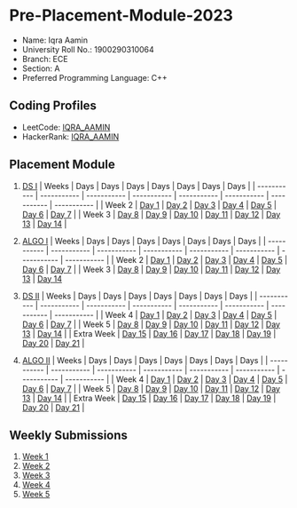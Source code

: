 # Pre-Placement-Module-2023

- Name: Iqra Aamin
- University Roll No.: 1900290310064
- Branch: ECE
- Section: A
- Preferred Programming Language: C++

## Coding Profiles
- LeetCode: [IQRA_AAMIN](https://leetcode.com/Iqra14/)
- HackerRank: [IQRA_AAMIN](https://www.hackerrank.com/iqraaamin14)

## Placement Module
1. [DS I](https://github.com/Iqra-14/Pre-Placement-Module-2023/tree/main/DS%20I)
    | Weeks | Days | Days | Days | Days | Days | Days | Days |
    | ----------- | ----------- | ----------- | ----------- | ----------- | ----------- | ----------- | ----------- | 
    | Week 2 | [Day 1](https://github.com/Iqra-14/Pre-Placement-Module-2023/tree/main/DS%20I/Day%201) | [Day 2](https://github.com/Iqra-14/Pre-Placement-Module-2023/tree/main/DS%20I/Day%202) | [Day 3](https://github.com/Iqra-14/Pre-Placement-Module-2023/tree/main/DS%20I/Day%203) | [Day 4](https://github.com/Iqra-14/Pre-Placement-Module-2023/tree/main/DS%20I/Day%204) | [Day 5](https://github.com/Iqra-14/Pre-Placement-Module-2023/tree/main/DS%20I/Day%205) | [Day 6](https://github.com/Iqra-14/Pre-Placement-Module-2023/tree/main/DS%20I/Day%206) | [Day 7](https://github.com/Iqra-14/Pre-Placement-Module-2023/tree/main/DS%20I/Day%207) |
    | Week 3 | [Day 8](https://github.com/Iqra-14/Pre-Placement-Module-2023/tree/main/DS%20I/Day%208) | [Day 9](https://github.com/Iqra-14/Pre-Placement-Module-2023/tree/main/DS%20I/Day%209) | [Day 10](https://github.com/Iqra-14/Pre-Placement-Module-2023/tree/main/DS%20I/Day%2010) | [Day 11](https://github.com/Iqra-14/Pre-Placement-Module-2023/tree/main/DS%20I/Day%2011) | [Day 12](https://github.com/Iqra-14/Pre-Placement-Module-2023/tree/main/DS%20I/Day%2012) | [Day 13](https://github.com/Iqra-14/Pre-Placement-Module-2023/tree/main/DS%20I/Day%2013) | [Day 14](https://github.com/Iqra-14/Pre-Placement-Module-2023/tree/main/DS%20I/Day%2014) |
    
2. [ALGO I](https://github.com/Iqra-14/Pre-Placement-Module-2023/tree/main/ALGO%20I)
    | Weeks | Days | Days | Days | Days | Days | Days | Days |
    | ----------- | ----------- | ----------- | ----------- | ----------- | ----------- | ----------- | ----------- |
    | Week 2 | [Day 1](https://github.com/Iqra-14/Pre-Placement-Module-2023/tree/main/ALGO%20I/Day%201) | [Day 2](https://github.com/Iqra-14/Pre-Placement-Module-2023/tree/main/ALGO%20I/Day%202) | [Day 3](https://github.com/Iqra-14/Pre-Placement-Module-2023/tree/main/ALGO%20I/Day%203) | [Day 4](https://github.com/Iqra-14/Pre-Placement-Module-2023/tree/main/ALGO%20I/Day%204) | [Day 5](https://github.com/Iqra-14/Pre-Placement-Module-2023/tree/main/ALGO%20I/Day%205) | [Day 6](https://github.com/Iqra-14/Pre-Placement-Module-2023/tree/main/ALGO%20I/Day%206) | [Day 7](https://github.com/Iqra-14/Pre-Placement-Module-2023/tree/main/ALGO%20I/Day%207) |
    | Week 3 | [Day 8](https://github.com/Iqra-14/Pre-Placement-Module-2023/tree/main/ALGO%20I/Day%208) | [Day 9](https://github.com/Iqra-14/Pre-Placement-Module-2023/tree/main/ALGO%20I/Day%209) | [Day 10](https://github.com/Iqra-14/Pre-Placement-Module-2023/tree/main/ALGO%20I/Day%2010) | [Day 11](https://github.com/Iqra-14/Pre-Placement-Module-2023/tree/main/ALGO%20I/Day%2011) | [Day 12](https://github.com/Iqra-14/Pre-Placement-Module-2023/tree/main/ALGO%20I/Day%2012) | [Day 13](https://github.com/Iqra-14/Pre-Placement-Module-2023/tree/main/ALGO%20I/Day%2013) | [Day 14](https://github.com/Iqra-14/Pre-Placement-Module-2023/tree/main/ALGO%20I/Day%2014)  
    
3. [DS II](https://github.com/Iqra-14/Pre-Placement-Module-2023/tree/main/DS%20II)
    | Weeks | Days | Days | Days | Days | Days | Days | Days |
    | ----------- | ----------- | ----------- | ----------- | ----------- | ----------- | ----------- | ----------- |
    | Week 4 | [Day 1](https://github.com/Iqra-14/Pre-Placement-Module-2023/tree/main/DS%20II/Day%201) | [Day 2](https://github.com/Iqra-14/Pre-Placement-Module-2023/tree/main/DS%20II/Day%202) | [Day 3](https://github.com/Iqra-14/Pre-Placement-Module-2023/tree/main/DS%20II/Day%203) | [Day 4](https://github.com/Iqra-14/Pre-Placement-Module-2023/tree/main/DS%20II/Day%204) | [Day 5](https://github.com/Iqra-14/Pre-Placement-Module-2023/tree/main/DS%20II/Day%205) | [Day 6](https://github.com/Iqra-14/Pre-Placement-Module-2023/tree/main/DS%20II/Day%206) | [Day 7](https://github.com/Iqra-14/Pre-Placement-Module-2023/tree/main/DS%20II/Day%207) | 
    | Week 5 | [Day 8](https://github.com/Iqra-14/Pre-Placement-Module-2023/tree/main/DS%20II/Day%208) | [Day 9](https://github.com/Iqra-14/Pre-Placement-Module-2023/tree/main/DS%20II/Day%209) | [Day 10](https://github.com/Iqra-14/Pre-Placement-Module-2023/tree/main/DS%20II/Day%2010) | [Day 11](https://github.com/Iqra-14/Pre-Placement-Module-2023/tree/main/DS%20II/Day%2011) | [Day 12](https://github.com/Iqra-14/Pre-Placement-Module-2023/tree/main/DS%20II/Day%2012) | [Day 13](https://github.com/Iqra-14/Pre-Placement-Module-2023/tree/main/DS%20II/Day%2013) | [Day 14](https://github.com/Iqra-14/Pre-Placement-Module-2023/tree/main/DS%20II/Day%2014) |
    | Extra Week | [Day 15](https://github.com/Iqra-14/Pre-Placement-Module-2023/tree/main/DS%20II/Day%2015) | [Day 16](https://github.com/Iqra-14/Pre-Placement-Module-2023/tree/main/DS%20II/Day%2016) | [Day 17](https://github.com/Iqra-14/Pre-Placement-Module-2023/tree/main/DS%20II/Day%2017) | [Day 18](https://github.com/Iqra-14/Pre-Placement-Module-2023/tree/main/DS%20II/Day%2018) | [Day 19](https://github.com/Iqra-14/Pre-Placement-Module-2023/tree/main/DS%20II/Day%2019) | [Day 20](https://github.com/Iqra-14/Pre-Placement-Module-2023/tree/main/DS%20II/Day%2020) | [Day 21](https://github.com/Iqra-14/Pre-Placement-Module-2023/tree/main/DS%20II/Day%2021) |
    
4. [ALGO II](https://github.com/Iqra-14/Pre-Placement-Module-2023/tree/main/ALGO%20II)
    | Weeks | Days | Days | Days | Days | Days | Days | Days |
    | ----------- | ----------- | ----------- | ----------- | ----------- | ----------- | ----------- | ----------- |
    | Week 4 | [Day 1](https://github.com/Iqra-14/Pre-Placement-Module-2023/tree/main/ALGO%20II/Day%201) | [Day 2](https://github.com/Iqra-14/Pre-Placement-Module-2023/tree/main/ALGO%20II/Day%202) | [Day 3](https://github.com/Iqra-14/Pre-Placement-Module-2023/tree/main/ALGO%20II/Day%203) | [Day 4](https://github.com/Iqra-14/Pre-Placement-Module-2023/tree/main/ALGO%20II/Day%204) | [Day 5](https://github.com/Iqra-14/Pre-Placement-Module-2023/tree/main/ALGO%20II/Day%205) | [Day 6](https://github.com/Iqra-14/Pre-Placement-Module-2023/tree/main/ALGO%20II/Day%206) | [Day 7](https://github.com/Iqra-14/Pre-Placement-Module-2023/tree/main/ALGO%20II/Day%207) |
    | Week 5 | [Day 8](https://github.com/Iqra-14/Pre-Placement-Module-2023/tree/main/ALGO%20II/Day%208) | [Day 9](https://github.com/Iqra-14/Pre-Placement-Module-2023/tree/main/ALGO%20II/Day%209) | [Day 10](https://github.com/Iqra-14/Pre-Placement-Module-2023/tree/main/ALGO%20II/Day%2010) | [Day 11](https://github.com/Iqra-14/Pre-Placement-Module-2023/tree/main/ALGO%20II/Day%2011) | [Day 12](https://github.com/Iqra-14/Pre-Placement-Module-2023/tree/main/ALGO%20II/Day%2012) | [Day 13](https://github.com/Iqra-14/Pre-Placement-Module-2023/tree/main/ALGO%20II/Day%2013) | [Day 14](https://github.com/Iqra-14/Pre-Placement-Module-2023/tree/main/ALGO%20II/Day%2014) |
    | Extra Week | [Day 15](https://github.com/Iqra-14/Pre-Placement-Module-2023/tree/main/ALGO%20II/Day%2015) | [Day 16](https://github.com/Iqra-14/Pre-Placement-Module-2023/tree/main/ALGO%20II/Day%2016) | [Day 17](https://github.com/Iqra-14/Pre-Placement-Module-2023/tree/main/ALGO%20II/Day%2017) | [Day 18](https://github.com/Iqra-14/Pre-Placement-Module-2023/tree/main/ALGO%20II/Day%2018) | [Day 19](https://github.com/Iqra-14/Pre-Placement-Module-2023/tree/main/ALGO%20II/Day%2019) | [Day 20](https://github.com/Iqra-14/Pre-Placement-Module-2023/tree/main/ALGO%20II/Day%2020) | [Day 21](https://github.com/Iqra-14/Pre-Placement-Module-2023/tree/main/ALGO%20II/Day%2021) |

## Weekly Submissions
1. [Week 1](https://github.com/Iqra-14/Pre-Placement-Module-2023/tree/main/Weekly%20Submissions/Week%201)
2. [Week 2](https://github.com/Iqra-14/Pre-Placement-Module-2023/tree/main/Weekly%20Submissions/Week%202)
3. [Week 3](https://github.com/Iqra-14/Pre-Placement-Module-2023/tree/main/Weekly%20Submissions/Week%203)
4. [Week 4](https://github.com/Iqra-14/Pre-Placement-Module-2023/tree/main/Weekly%20Submissions/Week%204)
5. [Week 5](https://github.com/Iqra-14/Pre-Placement-Module-2023/tree/main/Weekly%20Submissions/Week%205)
